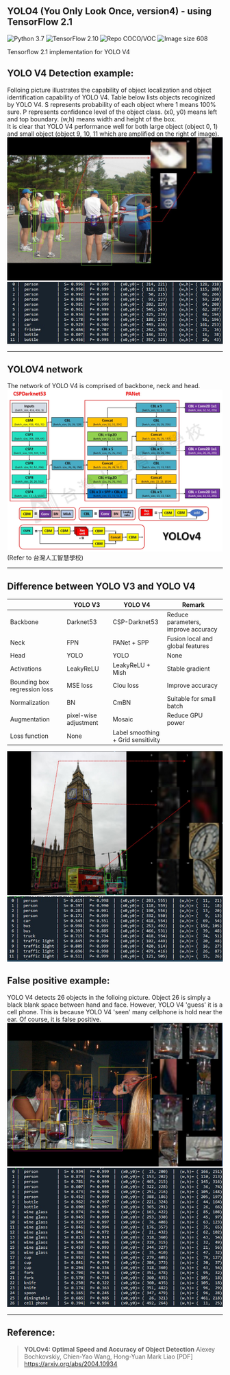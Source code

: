 ## YOLO4 (You Only Look Once, version4) - using TensorFlow 2.1
![Python 3.7](https://img.shields.io/badge/python-3.7-green.svg?style=plastic)
![TensorFlow 2.10](https://img.shields.io/badge/tensorflow-2.10-green.svg?style=plastic)
![Repo COCO/VOC](https://img.shields.io/badge/Repository-COCO/VOC-green.svg?style=plastic)
![Image size 608](https://img.shields.io/badge/Image_size-512x512-green.svg?style=plastic) 

Tensorflow 2.1 implementation for YOLO V4
 


## YOLO V4 Detection example:
Folloing picture illustrates the capability of object localization and object identification capability of YOLO V4. Table below lists objects recoginized by YOLO V4. S represents probability of each object where 1 means 100% sure. P represents confidence level of the object class. (x0, y0) means left and top boundary. (w,h) means width and height of the box.  
It is clear that YOLO V4 performance well for both large object (object 0, 1) and small object (object 9, 10, 11 which are amplified on the right of image). 
![Result_2](./JPG/YOLO4_01B.jpg) 
![Result_1A](./JPG/YOLO4_01A.jpg)  

----
## YOLOV4 network
The network of YOLO V4 is comprised of backbone, neck and head. 
![Network](./JPG/YOLO4_signalflow.jpg) 
(Refer to 台灣人工智慧學校)

----
## Difference between YOLO V3 and YOLO V4

|    |YOLO V3 |YOLO V4|Remark|
|----|----|----|----|
|Backbone |Darknet53 |CSP-Darknet53 | Reduce parameters, improve accuracy|
|Neck|FPN|PANet + SPP|Fusion local and global features|
|Head|YOLO|YOLO|None|
|Activations|LeakyReLU|LeakyReLU + Mish|Stable gradient|
|Bounding box regression loss|MSE loss|CIou loss|Improve accuracy|
|Normalization|BN|CmBN|Suitable for small batch|
|Augmentation|pixel-wise adjustment|Mosaic|Reduce GPU power|
|Loss function|None|Label smoothing + Grid sensitivity| |


![Result_2](./JPG/YOLO4_02.jpg) 
![Result_2A](./JPG/YOLO4_02A.jpg)  


## False positive example:
YOLO V4 detects 26 objects in the folloing picture. Object 26 is simply a black blank space between hand and face. However, YOLO V4 'guess' it is a cell phone. This is because YOLO V4 'seen' many cellphone is hold near the ear. Of course, it is false positive. 
![Result_3](./JPG/YOLO4_03B.jpg) 
![Result_3A](./JPG/YOLO4_03A.jpg)  

----
## Reference:
> **YOLOv4: Optimal Speed and Accuracy of Object Detection**
> Alexey Bochkovskiy, Chien-Yao Wang, Hong-Yuan Mark Liao
> [PDF] https://arxiv.org/abs/2004.10934


